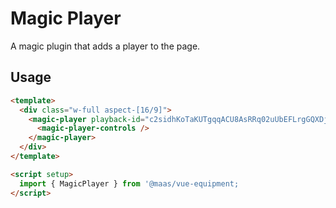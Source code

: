 # Magic Player

A magic plugin that adds a player to the page.

## Usage

```html
<template>
  <div class="w-full aspect-[16/9]">
    <magic-player playback-id="c2sidhKoTaKUTgqqACU8AsRRq02uUbEFLrgGQXDjlJks">
      <magic-player-controls />
    </magic-player>
  </div>
</template>

<script setup>
  import { MagicPlayer } from '@maas/vue-equipment;
</script>
```
